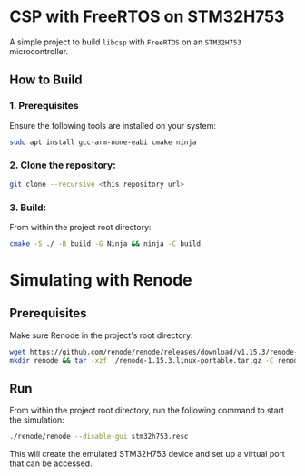 # CSP with FreeRTOS on STM32H753
A simple project to build `libcsp` with `FreeRTOS` on an `STM32H753` microcontroller.
## How to Build
### 1. Prerequisites
Ensure the following tools are installed on your system:
```bash
sudo apt install gcc-arm-none-eabi cmake ninja
```
### 2. Clone the repository:
```bash
git clone --recursive <this repository url>
```

### 3. Build:
From within the project root directory:
```bash
cmake -S ./ -B build -G Ninja && ninja -C build
```
# Simulating with Renode
## Prerequisites
Make sure Renode in the project's root directory:
```bash
wget https://github.com/renode/renode/releases/download/v1.15.3/renode-1.15.3.linux-portable.tar.gz
mkdir renode && tar -xzf ./renode-1.15.3.linux-portable.tar.gz -C renode --strip-components=1
```
## Run
From within the project root directory, run the following command to start the simulation:
```bash
./renode/renode --disable-gui stm32h753.resc
```
This will create the emulated STM32H753 device and set up a virtual port that can be accessed.